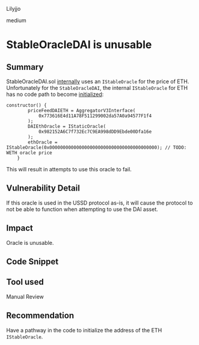 Lilyjjo

medium

# StableOracleDAI is unusable

## Summary

StableOracleDAI.sol [internally](https://github.com/sherlock-audit/2023-05-USSD/blob/6d7a9fdfb1f1ed838632c25b6e1b01748d0bafda/ussd-contracts/contracts/oracles/StableOracleDAI.sol#L44) uses an `IStableOracle` for the price of ETH. Unfortunately for the `StableOracleDAI`, the internal `IStableOracle` for ETH has no code path to become [initialized](https://github.com/sherlock-audit/2023-05-USSD/blob/6d7a9fdfb1f1ed838632c25b6e1b01748d0bafda/ussd-contracts/contracts/oracles/StableOracleDAI.sol#L30):
```solidity
constructor() {
        priceFeedDAIETH = AggregatorV3Interface(
            0x773616E4d11A78F511299002da57A0a94577F1f4
        );
        DAIEthOracle = IStaticOracle(
            0x982152A6C7f732Ec7C9EA998dDD9Ebde00Dfa16e
        );
        ethOracle = IStableOracle(0x0000000000000000000000000000000000000000); // TODO: WETH oracle price
    }
```

This will result in attempts to use this oracle to fail.

## Vulnerability Detail

If this oracle is used in the USSD protocol as-is, it will cause the protocol to not be able to function when attempting to use the DAI asset. 

## Impact

Oracle is unusable. 

## Code Snippet

## Tool used

Manual Review

## Recommendation

Have a pathway in the code to initialize the address of the ETH `IStableOracle`.
